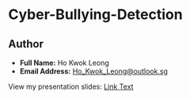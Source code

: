 # Cyber-Bullying-Detection
## Author
- **Full Name:** Ho Kwok Leong
- **Email Address:** Ho_Kwok_Leong@outlook.sg

View my presentation slides:
[Link Text](https://mypolite-my.sharepoint.com/:p:/g/personal/5445583r_polite_edu_sg/ERfprgRrsmZJsDmTJf4gdgABFYIQJsaz3Ek4yoANLKd4Dg?rtime=iyicvSyq3Eg&nav=eyJzSWQiOjM2MywiY0lkIjowfQ)
